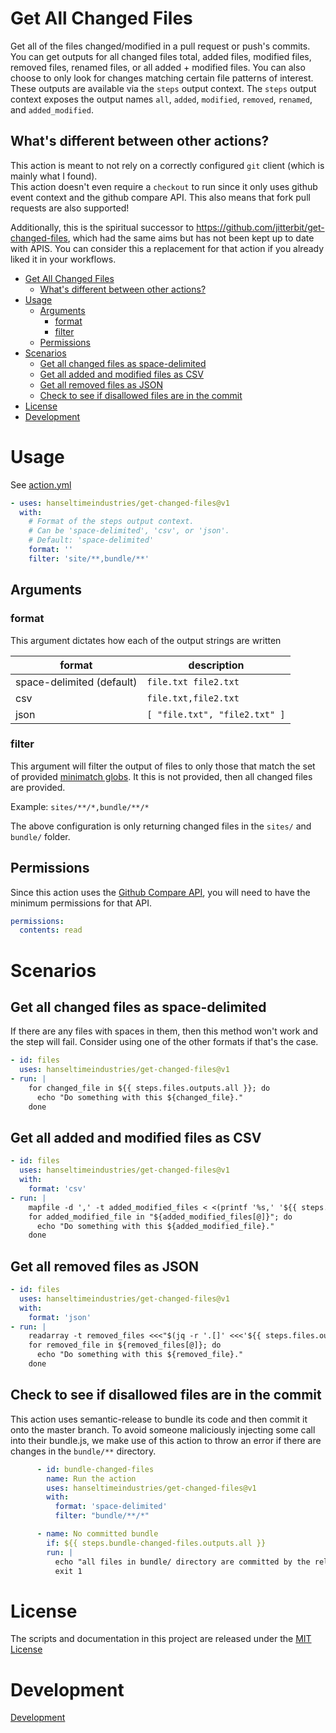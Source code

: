 <!-- <p align="center">
  <a href="https://github.com/hanseltimeindustries/get-changed-files/actions"><img alt="hanseltimeindustries/get-changed-files status" src="https://github.com/hanseltimeindustries/get-changed-files/workflows/Test/badge.svg"></a>
</p> -->

# Get All Changed Files

Get all of the files changed/modified in a pull request or push's commits.
You can get outputs for all changed files total, added files, modified files, removed files, renamed files, or all added + modified files.
You can also choose to only look for changes matching certain file patterns of interest.
These outputs are available via the `steps` output context.
The `steps` output context exposes the output names `all`, `added`, `modified`, `removed`, `renamed`, and `added_modified`.

## What's different between other actions?

This action is meant to not rely on a correctly configured `git` client (which is mainly what I found).  
This action doesn't even require a `checkout` to run since it only uses github event context and the github compare API.  This also means that fork pull requests are also supported!

Additionally, this is the spiritual successor to https://github.com/jitterbit/get-changed-files, which had the same aims but has not been kept up to date with APIS.  You can consider this a replacement for that action if you already liked it in your workflows.

- [Get All Changed Files](#get-all-changed-files)
  - [What's different between other actions?](#whats-different-between-other-actions)
- [Usage](#usage)
  - [Arguments](#arguments)
    - [format](#format)
    - [filter](#filter)
  - [Permissions](#permissions)
- [Scenarios](#scenarios)
  - [Get all changed files as space-delimited](#get-all-changed-files-as-space-delimited)
  - [Get all added and modified files as CSV](#get-all-added-and-modified-files-as-csv)
  - [Get all removed files as JSON](#get-all-removed-files-as-json)
  - [Check to see if disallowed files are in the commit](#check-to-see-if-disallowed-files-are-in-the-commit)
- [License](#license)
- [Development](#development)
<!-- created with markdown all in one Vscode extension -->

# Usage

See [action.yml](action.yml)

```yaml
- uses: hanseltimeindustries/get-changed-files@v1
  with:
    # Format of the steps output context.
    # Can be 'space-delimited', 'csv', or 'json'.
    # Default: 'space-delimited'
    format: ''
    filter: 'site/**,bundle/**'
```

## Arguments

### format

This argument dictates how each of the output strings are written

| format | description |
| ------ | ----------- |
| space-delimited (default) | `file.txt file2.txt` |
| csv    | `file.txt,file2.txt` |
| json | `[ "file.txt", "file2.txt" ]` |

### filter

This argument will filter the output of files to only those that match the set of provided [minimatch globs](https://github.com/isaacs/minimatch).  It this is not provided, then all changed files are provided.

Example:  `sites/**/*,bundle/**/*`

The above configuration is only returning changed files in the `sites/` and `bundle/` folder.

## Permissions

Since this action uses the [Github Compare API](https://docs.github.com/en/rest/commits/commits?apiVersion=2022-11-28#compare-two-commits), you will
need to have the minimum permissions for that API.

```yaml
permissions:
  contents: read
```

# Scenarios

## Get all changed files as space-delimited

If there are any files with spaces in them, then this method won't work and the step will fail.
Consider using one of the other formats if that's the case.

```yaml
- id: files
  uses: hanseltimeindustries/get-changed-files@v1
- run: |
    for changed_file in ${{ steps.files.outputs.all }}; do
      echo "Do something with this ${changed_file}."
    done
```

## Get all added and modified files as CSV

```yaml
- id: files
  uses: hanseltimeindustries/get-changed-files@v1
  with:
    format: 'csv'
- run: |
    mapfile -d ',' -t added_modified_files < <(printf '%s,' '${{ steps.files.outputs.added_modified }}')
    for added_modified_file in "${added_modified_files[@]}"; do
      echo "Do something with this ${added_modified_file}."
    done
```

## Get all removed files as JSON

```yaml
- id: files
  uses: hanseltimeindustries/get-changed-files@v1
  with:
    format: 'json'
- run: |
    readarray -t removed_files <<<"$(jq -r '.[]' <<<'${{ steps.files.outputs.removed }}')"
    for removed_file in ${removed_files[@]}; do
      echo "Do something with this ${removed_file}."
    done
```

## Check to see if disallowed files are in the commit

This action uses semantic-release to bundle its code and then commit it onto the master branch.
To avoid someone maliciously injecting some call into their bundle.js, we make use of this action
to throw an error if there are changes in the `bundle/**` directory.

```yaml
      - id: bundle-changed-files
        name: Run the action
        uses: hanseltimeindustries/get-changed-files@v1
        with:
          format: 'space-delimited'
          filter: "bundle/**/*"

      - name: No committed bundle
        if: ${{ steps.bundle-changed-files.outputs.all }}
        run: |
          echo "all files in bundle/ directory are committed by the release process.  Please make sure not to commit your bundle files!"
          exit 1
```

# License

The scripts and documentation in this project are released under the [MIT License](LICENSE)

# Development

[Development](./DEVELOPMENT.md)